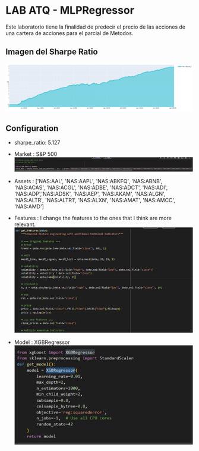 # LAB ATQ - MLPRegressor

Este laboratorio tiene la finalidad de predecir el precio de las acciones de una cartera de acciones para el parcial de Metodos.

## Imagen del Sharpe Ratio

![alt text](image-1.png)

## Configuration

- sharpe_ratio: 5.127

- Market : S&P 500
  ![alt text](image-2.png)

- Assets : ['NAS:AAL', 'NAS:AAPL', 'NAS:ABKFQ', 'NAS:ABNB', 'NAS:ACAS', 'NAS:ACGL', 'NAS:ADBE', 'NAS:ADCT', 'NAS:ADI', 'NAS:ADP','NAS:ADSK', 'NAS:AEP', 'NAS:AKAM', 'NAS:ALGN', 'NAS:ALTR', 'NAS:ALTR1', 'NAS:ALXN', 'NAS:AMAT', 'NAS:AMCC', 'NAS:AMD']
  
- Features : I change the features to the ones that I think are more relevant.
  ![alt text](image-3.png)

- Model : XGBRegressor
  ![alt text](image-4.png)
